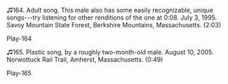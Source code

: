 ♫164. Adult song. This male also has some easily recognizable, unique
songs---try listening for other renditions of the one at 0:08. July 3,
1995. Savoy Mountain State Forest, Berkshire Mountains, Massachusetts.
(2:03)

Play-164

♫165. Plastic song, by a roughly two-month-old male. August 10, 2005.
Norwottuck Rail Trail, Amherst, Massachusetts. (0:49)

Play-165
